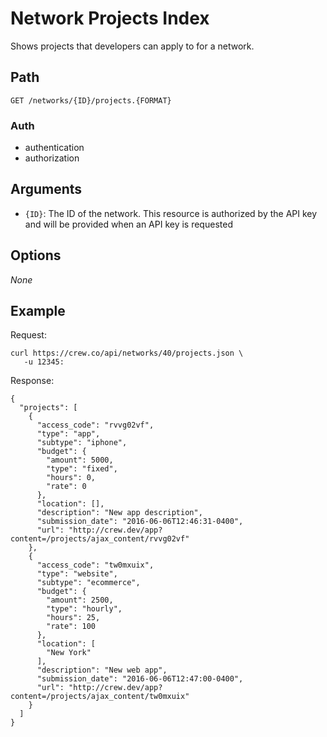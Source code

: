 # Network Projects Index

Shows projects that developers can apply to for a network.

## Path

`GET /networks/{ID}/projects.{FORMAT}`

### Auth

- authentication
- authorization

## Arguments

- `{ID}`: The ID of the network. This resource is authorized by the API key and will be provided when an API
key is requested

## Options

*None*

## Example

Request:
```
curl https://crew.co/api/networks/40/projects.json \
   -u 12345:
```

Response:
```
{
  "projects": [
    {
      "access_code": "rvvg02vf",
      "type": "app",
      "subtype": "iphone",
      "budget": {
        "amount": 5000,
        "type": "fixed",
        "hours": 0,
        "rate": 0
      },
      "location": [],
      "description": "New app description",
      "submission_date": "2016-06-06T12:46:31-0400",
      "url": "http://crew.dev/app?content=/projects/ajax_content/rvvg02vf"
    },
    {
      "access_code": "tw0mxuix",
      "type": "website",
      "subtype": "ecommerce",
      "budget": {
        "amount": 2500,
        "type": "hourly",
        "hours": 25,
        "rate": 100
      },
      "location": [
        "New York"
      ],
      "description": "New web app",
      "submission_date": "2016-06-06T12:47:00-0400",
      "url": "http://crew.dev/app?content=/projects/ajax_content/tw0mxuix"
    }
  ]
}
```
